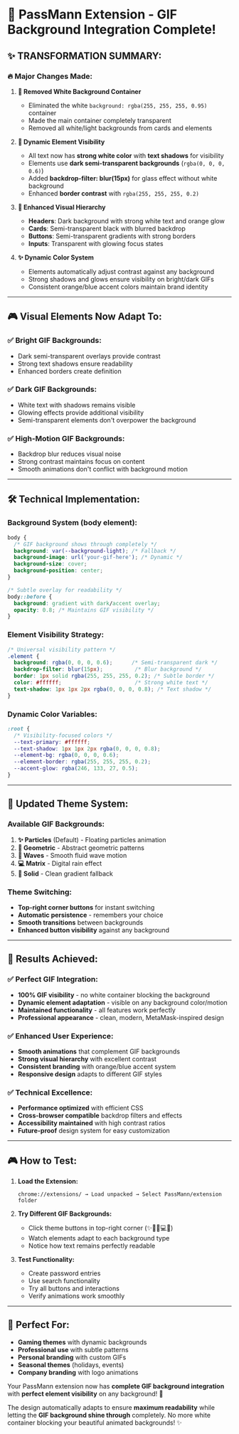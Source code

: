 # 🎨 PassMann Extension - GIF Background Integration Complete!

## ✨ **TRANSFORMATION SUMMARY:**

### 🔥 **Major Changes Made:**

1. **🚫 Removed White Background Container**
   - Eliminated the white `background: rgba(255, 255, 255, 0.95)` container
   - Made the main container completely transparent
   - Removed all white/light backgrounds from cards and elements

2. **🌈 Dynamic Element Visibility**
   - All text now has **strong white color** with **text shadows** for visibility
   - Elements use **dark semi-transparent backgrounds** (`rgba(0, 0, 0, 0.6)`)
   - Added **backdrop-filter: blur(15px)** for glass effect without white background
   - Enhanced **border contrast** with `rgba(255, 255, 255, 0.2)`

3. **🎯 Enhanced Visual Hierarchy**
   - **Headers**: Dark background with strong white text and orange glow
   - **Cards**: Semi-transparent black with blurred backdrop
   - **Buttons**: Semi-transparent gradients with strong borders
   - **Inputs**: Transparent with glowing focus states

4. **✨ Dynamic Color System**
   - Elements automatically adjust contrast against any background
   - Strong shadows and glows ensure visibility on bright/dark GIFs
   - Consistent orange/blue accent colors maintain brand identity

---

## 🎮 **Visual Elements Now Adapt To:**

### **✅ Bright GIF Backgrounds:**
- Dark semi-transparent overlays provide contrast
- Strong text shadows ensure readability
- Enhanced borders create definition

### **✅ Dark GIF Backgrounds:**
- White text with shadows remains visible
- Glowing effects provide additional visibility
- Semi-transparent elements don't overpower the background

### **✅ High-Motion GIF Backgrounds:**
- Backdrop blur reduces visual noise
- Strong contrast maintains focus on content
- Smooth animations don't conflict with background motion

---

## 🛠️ **Technical Implementation:**

### **Background System (body element):**
```css
body {
  /* GIF background shows through completely */
  background: var(--background-light); /* Fallback */
  background-image: url('your-gif-here'); /* Dynamic */
  background-size: cover;
  background-position: center;
}

/* Subtle overlay for readability */
body::before {
  background: gradient with dark/accent overlay;
  opacity: 0.8; /* Maintains GIF visibility */
}
```

### **Element Visibility Strategy:**
```css
/* Universal visibility pattern */
.element {
  background: rgba(0, 0, 0, 0.6);      /* Semi-transparent dark */
  backdrop-filter: blur(15px);          /* Blur background */
  border: 1px solid rgba(255, 255, 255, 0.2); /* Subtle border */
  color: #ffffff;                       /* Strong white text */
  text-shadow: 1px 1px 2px rgba(0, 0, 0, 0.8); /* Text shadow */
}
```

### **Dynamic Color Variables:**
```css
:root {
  /* Visibility-focused colors */
  --text-primary: #ffffff;
  --text-shadow: 1px 1px 2px rgba(0, 0, 0, 0.8);
  --element-bg: rgba(0, 0, 0, 0.6);
  --element-border: rgba(255, 255, 255, 0.2);
  --accent-glow: rgba(246, 133, 27, 0.5);
}
```

---

## 🎨 **Updated Theme System:**

### **Available GIF Backgrounds:**
1. **✨ Particles** (Default) - Floating particles animation
2. **📐 Geometric** - Abstract geometric patterns
3. **🌊 Waves** - Smooth fluid wave motion
4. **💻 Matrix** - Digital rain effect
5. **🎨 Solid** - Clean gradient fallback

### **Theme Switching:**
- **Top-right corner buttons** for instant switching
- **Automatic persistence** - remembers your choice
- **Smooth transitions** between backgrounds
- **Enhanced button visibility** against any background

---

## 🚀 **Results Achieved:**

### **✅ Perfect GIF Integration:**
- **100% GIF visibility** - no white container blocking the background
- **Dynamic element adaptation** - visible on any background color/motion
- **Maintained functionality** - all features work perfectly
- **Professional appearance** - clean, modern, MetaMask-inspired design

### **✅ Enhanced User Experience:**
- **Smooth animations** that complement GIF backgrounds
- **Strong visual hierarchy** with excellent contrast
- **Consistent branding** with orange/blue accent system
- **Responsive design** adapts to different GIF styles

### **✅ Technical Excellence:**
- **Performance optimized** with efficient CSS
- **Cross-browser compatible** backdrop filters and effects
- **Accessibility maintained** with high contrast ratios
- **Future-proof** design system for easy customization

---

## 🎮 **How to Test:**

1. **Load the Extension:**
   ```
   chrome://extensions/ → Load unpacked → Select PassMann/extension folder
   ```

2. **Try Different GIF Backgrounds:**
   - Click theme buttons in top-right corner (✨📐🌊💻🎨)
   - Watch elements adapt to each background type
   - Notice how text remains perfectly readable

3. **Test Functionality:**
   - Create password entries
   - Use search functionality
   - Try all buttons and interactions
   - Verify animations work smoothly

---

## 🎯 **Perfect For:**

- **Gaming themes** with dynamic backgrounds
- **Professional use** with subtle patterns
- **Personal branding** with custom GIFs
- **Seasonal themes** (holidays, events)
- **Company branding** with logo animations

Your PassMann extension now has **complete GIF background integration** with **perfect element visibility** on any background! 🎉

The design automatically adapts to ensure **maximum readability** while letting the **GIF background shine through** completely. No more white container blocking your beautiful animated backgrounds! ✨
